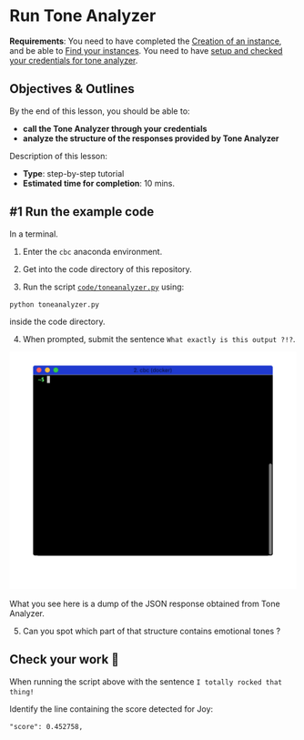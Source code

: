 # Run Tone Analyzer

**Requirements**: You need to have completed the [Creation of an instance](1-create_instance.md), and be able to [Find your instances](2-find_your_instances.md). You need to have [setup and checked your credentials for tone analyzer](3-setup_credentials.md).


## Objectives & Outlines

By the end of this lesson, you should be able to:
- **call the Tone Analyzer through your credentials**
- **analyze the structure of the responses provided by Tone Analyzer**

Description of this lesson:
- **Type**: step-by-step tutorial
- **Estimated time for completion**: 10 mins.


## \#1 Run the example code

In a terminal.

1. Enter the `cbc` anaconda environment.

2. Get into the code directory of this repository.

3. Run the script [`code/toneanalyzer.py`](../code/toneanalyzer.py) using:

  ```bash
  python toneanalyzer.py
  ```

  inside the code directory.

4. When prompted, submit the sentence `What exactly is this output ?!?`.

  ![toneanalyzer script demo](img/watson-toneanalyzer-run.gif)

  What you see here is a dump of the JSON response obtained from Tone Analyzer.

5. Can you spot which part of that structure contains emotional tones ?


## Check your work 💪

When running the script above with the sentence `I totally rocked that thing!`

Identify the line containing the score detected for Joy:

  ```
  "score": 0.452758,
  ```
